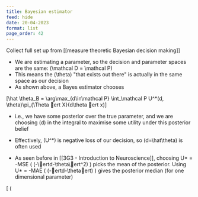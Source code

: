 ```yaml
---
title: Bayesian estimator
feed: hide
date: 20-04-2023
format: list
page_order: 42
---
```



Collect full set up from [[measure theoretic Bayesian decision making]]

- We are estimating a parameter, so the decision and parameter spaces are the same:  \(\mathcal D = \mathcal P\) 
- This means the  \(\theta\)  "that exists out there" is actually in the same space as our decision
- As shown above, a Bayes estimator chooses 

\[\hat \theta_B = \arg\max_{d\in\mathcal P} \int_\mathcal P U^*(d, \theta)\pi_{\Theta ert X}(d\theta ert x)\]


- i.e., we have some posterior over the true parameter, and we are choosing  \(d\)  in the integral to maximise some utility under this posterior belief
- Effectively,  \(U^*\)  is negative loss of our decision, so  \(d=\hat\theta\)  is often used

- As seen before in [[3G3 - Introduction to Neuroscience]], choosing U* = -MSE ( \(-\ertd-\theta\ert^2\) ) picks the mean of the posterior. Using U* = -MAE ( \(-ertd-\thetaert\) ) gives the posterior median (for one dimensional parameter)


\[ \(